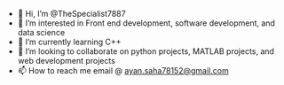 - 👋 Hi, I’m @TheSpecialist7887
- 👀 I’m interested in Front end development, software development, and data science
- 🌱 I’m currently learning C++
- 💞️ I’m looking to collaborate on python projects, MATLAB projects, and web development projects
- 📫 How to reach me email @ ayan.saha78152@gmail.com

<!---
TheSpecialist7887/TheSpecialist7887 is a ✨ special ✨ repository because its `README.md` (this file) appears on your GitHub profile.
You can click the Preview link to take a look at your changes.
--->
